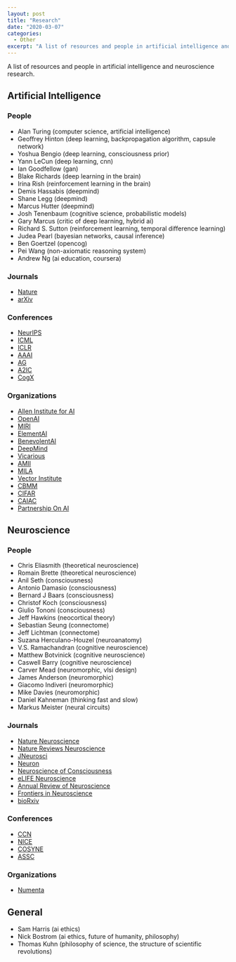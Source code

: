 ```yaml
---
layout: post
title: "Research"
date: "2020-03-07"
categories:
  - Other
excerpt: "A list of resources and people in artificial intelligence and neuroscience research."
---
```


A list of resources and people in artificial intelligence and neuroscience research.

## Artificial Intelligence

### People

- Alan Turing (computer science, artificial intelligence)
- Geoffrey Hinton (deep learning, backpropagation algorithm, capsule network)
- Yoshua Bengio (deep learning, consciousness prior)
- Yann LeCun (deep learning, cnn)
- Ian Goodfellow (gan)
- Blake Richards (deep learning in the brain)
- Irina Rish (reinforcement learning in the brain)
- Demis Hassabis (deepmind)
- Shane Legg (deepmind)
- Marcus Hutter (deepmind)
- Josh Tenenbaum (cognitive science, probabilistic models)
- Gary Marcus (critic of deep learning, hybrid ai)
- Richard S. Sutton (reinforcement learning, temporal difference learning)
- Judea Pearl (bayesian networks, causal inference)
- Ben Goertzel (opencog)
- Pei Wang (non-axiomatic reasoning system)
- Andrew Ng (ai education, coursera)

### Journals

- [Nature](https://www.nature.com/)
- [arXiv](https://arxiv.org/)

### Conferences

- [NeurIPS](https://nips.cc/)
- [ICML](https://icml.cc/)
- [ICLR](https://iclr.cc/)
- [AAAI](https://www.aaai.org/)
- [AG](http://agi-conf.org/)
- [A2IC](https://premc.org/conferences/a2ic-artificial-intelligence/)
- [CogX](https://cogx.co/)

### Organizations

- [Allen Institute for AI](https://allenai.org/)
- [OpenAI](https://openai.com/)
- [MIRI](https://intelligence.org/)
- [ElementAI](https://www.elementai.com/)
- [BenevolentAI](https://benevolent.ai/)
- [DeepMind](https://deepmind.com/)
- [Vicarious](https://www.vicarious.com/)
- [AMII](https://www.amii.ca/)
- [MILA](https://mila.quebec/en/)
- [Vector Institute](https://vectorinstitute.ai/)
- [CBMM](https://cbmm.mit.edu/)
- [CIFAR](https://www.cifar.ca/)
- [CAIAC](https://www.caiac.ca/)
- [Partnership On AI](https://www.partnershiponai.org/)

## Neuroscience

### People

- Chris Eliasmith (theoretical neuroscience)
- Romain Brette (theoretical neuroscience)
- Anil Seth (consciousness)
- Antonio Damasio (consciousness)
- Bernard J Baars (consciousness)
- Christof Koch (consciousness)
- Giulio Tononi (consciousness)
- Jeff Hawkins (neocortical theory)
- Sebastian Seung (connectome)
- Jeff Lichtman (connectome)
- Suzana Herculano-Houzel (neuroanatomy)
- V.S. Ramachandran (cognitive neuroscience)
- Matthew Botvinick (cognitive neuroscience)
- Caswell Barry (cognitive neuroscience)
- Carver Mead (neuromorphic, vlsi design)
- James Anderson (neuromorphic)
- Giacomo Indiveri (neuromorphic)
- Mike Davies (neuromorphic)
- Daniel Kahneman (thinking fast and slow)
- Markus Meister (neural circuits)

### Journals

- [Nature Neuroscience](https://www.nature.com/neuro/)
- [Nature Reviews Neuroscience](https://www.nature.com/nrn/)
- [JNeurosci](https://www.jneurosci.org/content/about-jneurosci)
- [Neuron](https://www.cell.com/neuron/home)
- [Neuroscience of Consciousness](https://academic.oup.com/nc)
- [eLIFE Neuroscience](https://elifesciences.org/subjects/neuroscience)
- [Annual Review of Neuroscience](https://www.annualreviews.org/loi/neuro)
- [Frontiers in Neuroscience](https://www.frontiersin.org/journals/neuroscience)
- [bioRxiv](https://www.biorxiv.org/)

### Conferences

- [CCN](https://ccneuro.org/)
- [NICE](https://niceworkshop.org/)
- [COSYNE](http://www.cosyne.org)
- [ASSC](https://theassc.org/)

### Organizations

- [Numenta](https://numenta.com/)

## General

- Sam Harris (ai ethics)
- Nick Bostrom (ai ethics, future of humanity, philosophy)
- Thomas Kuhn (philosophy of science, the structure of scientific revolutions)
